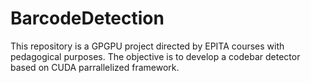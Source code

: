 # BarcodeDetection
This repository is a GPGPU project directed by EPITA courses with pedagogical purposes. The objective is to develop a codebar detector based on CUDA parrallelized framework.
